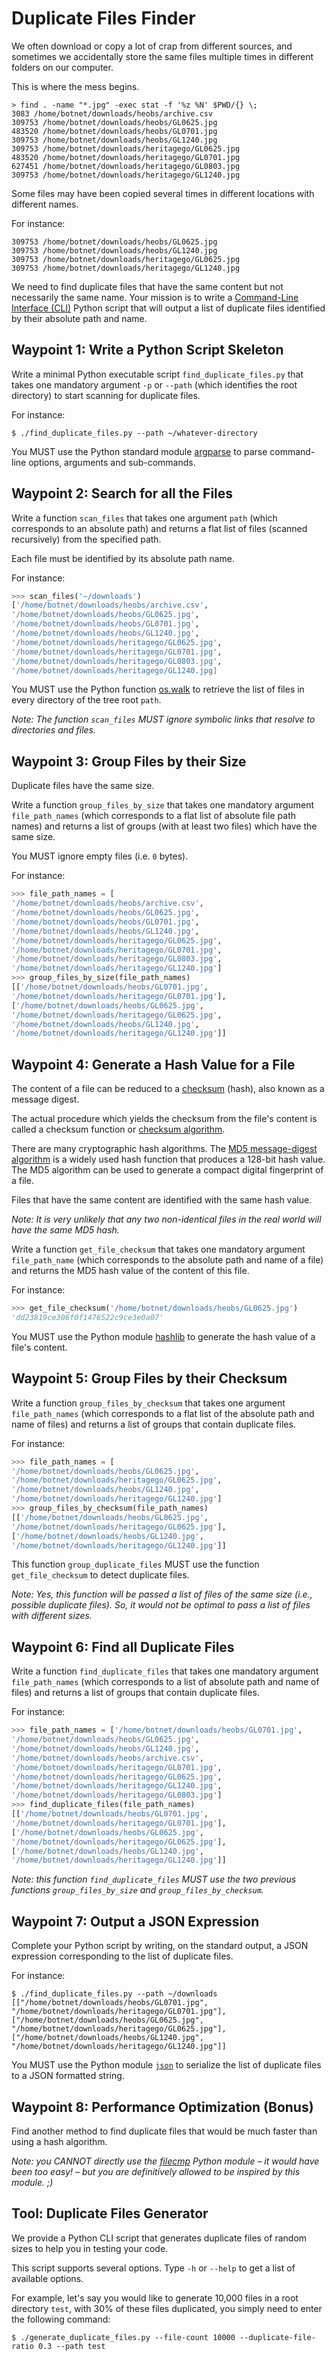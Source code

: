 # Duplicate Files Finder

We often download or copy a lot of crap from different sources, and sometimes we accidentally store the same files multiple times in different folders on our computer.

This is where the mess begins.

```text
> find . -name "*.jpg" -exec stat -f '%z %N' $PWD/{} \;
3083 /home/botnet/downloads/heobs/archive.csv
309753 /home/botnet/downloads/heobs/GL0625.jpg
483520 /home/botnet/downloads/heobs/GL0701.jpg
309753 /home/botnet/downloads/heobs/GL1240.jpg
309753 /home/botnet/downloads/heritagego/GL0625.jpg
483520 /home/botnet/downloads/heritagego/GL0701.jpg
627451 /home/botnet/downloads/heritagego/GL0803.jpg
309753 /home/botnet/downloads/heritagego/GL1240.jpg
```

Some files may have been copied several times in different locations with different names.

For instance:

```text
309753 /home/botnet/downloads/heobs/GL0625.jpg
309753 /home/botnet/downloads/heobs/GL1240.jpg
309753 /home/botnet/downloads/heritagego/GL0625.jpg
309753 /home/botnet/downloads/heritagego/GL1240.jpg
```

We need to find duplicate files that have the same content but not necessarily the same name. Your mission is to write a [Command-Line Interface (CLI)](https://en.wikipedia.org/wiki/Command-line_interface) Python script that will output a list of duplicate files identified by their absolute path and name.

## Waypoint 1: Write a Python Script Skeleton

Write a minimal Python executable script `find_duplicate_files.py` that takes one mandatory argument `-p` or `--path` (which identifies the root directory) to start scanning for duplicate files.

For instance:

```shell
$ ./find_duplicate_files.py --path ~/whatever-directory
```

You MUST use the Python standard module [argparse](https://docs.python.org/3/library/argparse.html) to parse command-line options, arguments and sub-commands.

## Waypoint 2: Search for all the Files

Write a function `scan_files` that takes one argument `path` (which corresponds to an absolute path) and returns a flat list of files (scanned recursively) from the specified path.

Each file must be identified by its absolute path name.

For instance:

```python
>>> scan_files('~/downloads')
['/home/botnet/downloads/heobs/archive.csv',
'/home/botnet/downloads/heobs/GL0625.jpg',
'/home/botnet/downloads/heobs/GL0701.jpg',
'/home/botnet/downloads/heobs/GL1240.jpg',
'/home/botnet/downloads/heritagego/GL0625.jpg',
'/home/botnet/downloads/heritagego/GL0701.jpg',
'/home/botnet/downloads/heritagego/GL0803.jpg',
'/home/botnet/downloads/heritagego/GL1240.jpg]
```

You MUST use the Python function [os.walk](https://docs.python.org/3/library/os.html#os.walk) to
retrieve the list of files in every directory of the tree root `path`.

_Note: The function `scan_files` MUST ignore symbolic links that resolve to directories and files._

## Waypoint 3: Group Files by their Size

Duplicate files have the same size.

Write a function `group_files_by_size` that takes one mandatory argument `file_path_names` (which corresponds to a flat list of absolute file path names) and returns a list of groups (with at least two files) which have the same size.

You MUST ignore empty files (i.e. `0` bytes).

For instance:

```python
>>> file_path_names = [
'/home/botnet/downloads/heobs/archive.csv',
'/home/botnet/downloads/heobs/GL0625.jpg',
'/home/botnet/downloads/heobs/GL0701.jpg',
'/home/botnet/downloads/heobs/GL1240.jpg',
'/home/botnet/downloads/heritagego/GL0625.jpg',
'/home/botnet/downloads/heritagego/GL0701.jpg',
'/home/botnet/downloads/heritagego/GL0803.jpg',
'/home/botnet/downloads/heritagego/GL1240.jpg']
>>> group_files_by_size(file_path_names)
[['/home/botnet/downloads/heobs/GL0701.jpg',
'/home/botnet/downloads/heritagego/GL0701.jpg'],
['/home/botnet/downloads/heobs/GL0625.jpg',
'/home/botnet/downloads/heritagego/GL0625.jpg',
'/home/botnet/downloads/heobs/GL1240.jpg',
'/home/botnet/downloads/heritagego/GL1240.jpg']]
```

## Waypoint 4: Generate a Hash Value for a File

The content of a file can be reduced to a [checksum](https://en.wikipedia.org/wiki/Checksum) (hash), also known as a message digest.

The actual procedure which yields the checksum from the file's content is called a checksum function or [checksum algorithm](https://en.wikipedia.org/wiki/Cryptographic_hash_function).

There are many cryptographic hash algorithms. The [MD5 message-digest algorithm](https://en.wikipedia.org/wiki/MD5) is a widely used hash function that produces a 128-bit hash value. The MD5 algorithm can be used to generate a compact digital fingerprint of a file.

Files that have the same content are identified with the same hash value.

_Note: It is very unlikely that any two non-identical files in the real world will have the same MD5 hash._

Write a function `get_file_checksum` that takes one mandatory argument `file_path_name` (which corresponds to the absolute path and name of a file) and returns the MD5 hash value of the content of this file.

For instance:

```python
>>> get_file_checksum('/home/botnet/downloads/heobs/GL0625.jpg')
'dd23819ce306f0f1476522c9ce3e0a07'
```

You MUST use the Python module [hashlib](https://docs.python.org/3/library/hashlib.html) to generate the hash value of a file's content.

## Waypoint 5: Group Files by their Checksum

Write a function `group_files_by_checksum` that takes one argument `file_path_names` (which corresponds to a flat list of the absolute path and name of files) and returns a list of groups that contain duplicate files.

For instance:

```python
>>> file_path_names = [
'/home/botnet/downloads/heobs/GL0625.jpg',
'/home/botnet/downloads/heritagego/GL0625.jpg',
'/home/botnet/downloads/heobs/GL1240.jpg',
'/home/botnet/downloads/heritagego/GL1240.jpg']
>>> group_files_by_checksum(file_path_names)
[['/home/botnet/downloads/heobs/GL0625.jpg',
'/home/botnet/downloads/heritagego/GL0625.jpg'],
['/home/botnet/downloads/heobs/GL1240.jpg',
'/home/botnet/downloads/heritagego/GL1240.jpg']]
```

This function `group_duplicate_files` MUST use the function `get_file_checksum` to detect duplicate files.

_Note: Yes, this function will be passed a list of files of the same size (i.e., possible duplicate files). So, it would not be optimal to pass a list of files with different sizes._

## Waypoint 6: Find all Duplicate Files

Write a function `find_duplicate_files` that takes one mandatory argument `file_path_names` (which corresponds to a list of absolute path and name of files) and returns a list of groups that contain duplicate files.

For instance:

```python
>>> file_path_names = ['/home/botnet/downloads/heobs/GL0701.jpg',
'/home/botnet/downloads/heobs/GL0625.jpg',
'/home/botnet/downloads/heobs/GL1240.jpg',
'/home/botnet/downloads/heobs/archive.csv',
'/home/botnet/downloads/heritagego/GL0701.jpg',
'/home/botnet/downloads/heritagego/GL0625.jpg',
'/home/botnet/downloads/heritagego/GL1240.jpg',
'/home/botnet/downloads/heritagego/GL0803.jpg']
>>> find_duplicate_files(file_path_names)
[['/home/botnet/downloads/heobs/GL0701.jpg',
'/home/botnet/downloads/heritagego/GL0701.jpg'],
['/home/botnet/downloads/heobs/GL0625.jpg',
'/home/botnet/downloads/heritagego/GL0625.jpg'],
['/home/botnet/downloads/heobs/GL1240.jpg',
'/home/botnet/downloads/heritagego/GL1240.jpg']]
```

_Note: this function `find_duplicate_files` MUST use the two previous functions `group_files_by_size` and `group_files_by_checksum`._

## Waypoint 7: Output a JSON Expression

Complete your Python script by writing, on the standard output, a JSON expression corresponding to the list of duplicate files.

For instance:

```shell
$ ./find_duplicate_files.py --path ~/downloads
[["/home/botnet/downloads/heobs/GL0701.jpg",
"/home/botnet/downloads/heritagego/GL0701.jpg"],
["/home/botnet/downloads/heobs/GL0625.jpg",
"/home/botnet/downloads/heritagego/GL0625.jpg"],
["/home/botnet/downloads/heobs/GL1240.jpg",
"/home/botnet/downloads/heritagego/GL1240.jpg"]]
```

You MUST use the Python module [`json`](https://docs.python.org/3/library/json.html) to serialize the list of duplicate files to a JSON formatted string.

## Waypoint 8: Performance Optimization (Bonus)

Find another method to find duplicate files that would be much faster than using a hash algorithm.

_Note: you CANNOT directly use the [filecmp](https://docs.python.org/3/library/filecmp.html) Python module – it would have been too easy! – but you are definitively allowed to be inspired by this module. ;)_

## Tool: Duplicate Files Generator

We provide a Python CLI script that generates duplicate files of random sizes to help you in testing your code.

This script supports several options. Type `-h` or `--help` to get a list of available options.

For example, let's say you would like to generate 10,000 files in a root directory `test`, with 30% of these files duplicated, you simply need to enter the following command:

```shell
$ ./generate_duplicate_files.py --file-count 10000 --duplicate-file-ratio 0.3 --path test
```
